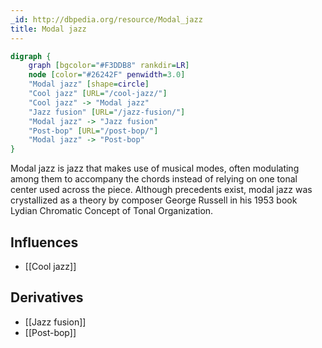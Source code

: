 ```yaml
---
_id: http://dbpedia.org/resource/Modal_jazz
title: Modal jazz
---
```


```dot
digraph {
	graph [bgcolor="#F3DDB8" rankdir=LR]
	node [color="#26242F" penwidth=3.0]
	"Modal jazz" [shape=circle]
	"Cool jazz" [URL="/cool-jazz/"]
	"Cool jazz" -> "Modal jazz"
	"Jazz fusion" [URL="/jazz-fusion/"]
	"Modal jazz" -> "Jazz fusion"
	"Post-bop" [URL="/post-bop/"]
	"Modal jazz" -> "Post-bop"
}
```

Modal jazz is jazz that makes use of musical modes, often modulating among them to accompany the chords instead of relying on one tonal center used across the piece. Although precedents exist, modal jazz was crystallized as a theory by composer George Russell in his 1953 book Lydian Chromatic Concept of Tonal Organization.

## Influences

- [[Cool jazz]]

## Derivatives

- [[Jazz fusion]]
- [[Post-bop]]
